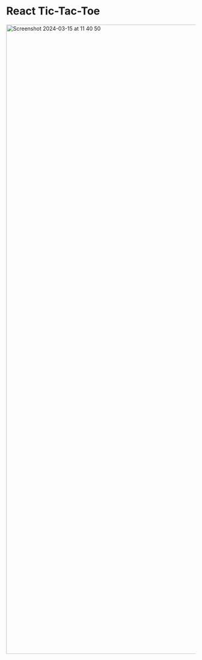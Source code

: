 # React Tic-Tac-Toe
<img width="1672" alt="Screenshot 2024-03-15 at 11 40 50" src="https://github.com/kKaskak/tic-tac-toe/assets/117831817/3926e3aa-5848-4346-9b16-8d1c8d530294">
